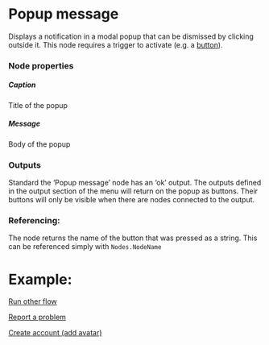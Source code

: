 # Popup message
Displays a notification in a modal popup that can be dismissed by clicking outside it. This node requires a trigger to activate (e.g. a [button](Https://site/Documentation/Nodes/Button)).
### Node properties
##### Caption
Title of the popup
##### Message
Body of the popup

### Outputs
Standard the ‘Popup message’ node has an ‘ok’ output. The outputs defined in the output section of the menu will return on the popup as buttons. Their buttons will only be visible when there are nodes connected to the output. 

### Referencing:
The node returns the name of the button that was pressed as a string. This can be referenced simply with `Nodes.NodeName`

# Example:

[Run other flow](https://github.com/conneqtDocumentation/connectDocumentation/blob/main/Nodes/Examples/RunOtherFlow.md)

[Report a problem](https://github.com/conneqtDocumentation/connectDocumentation/blob/main/Nodes/Examples/ReportAProblem.md)

[Create account (add avatar)](https://github.com/conneqtDocumentation/connectDocumentation/blob/main/Nodes/Examples/CreateAccount.md)
